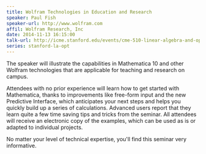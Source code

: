 ```yaml
---
title: Wolfram Technologies in Education and Research
speaker: Paul Fish
speaker-url: http://www.wolfram.com
affil: Wolfram Research, Inc
date: 2014-11-13 16:15:00
talk-url: http://icme.stanford.edu/events/cme-510-linear-algebra-and-optimization-seminar-5
series: stanford-la-opt
---
```


The speaker will illustrate the capabilities in Mathematica 10 and
other Wolfram technologies that are applicable for teaching and
research on campus.

Attendees with no prior experience will learn how to get started
with Mathematica, thanks to improvements like free-form input and
the new Predictive Interface, which anticipates your next steps
and helps you quickly build up a series of calculations. Advanced
users report that they learn quite a few time saving tips and
tricks from the seminar. All attendees will receive an electronic
copy of the examples, which can be used as is or adapted to
individual projects.

No matter your level of technical expertise, you'll find this
seminar very informative.
